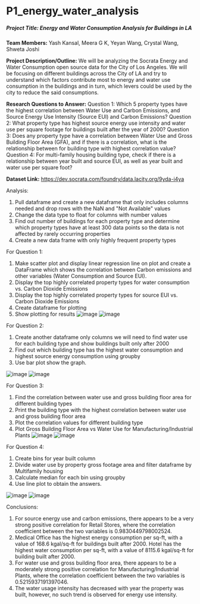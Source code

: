 # P1_energy_water_analysis

##### Project Title: Energy and Water Consumption Analysis for Buildings in LA

**Team Members:** Yash Kansal, Meera G K, Yeyan Wang, Crystal Wang, Shweta Joshi

**Project Description/Outline:** We will be analyzing the Socrata Energy and Water Consumption open source data for the City of Los Angeles. We will be focusing on different buildings across the City of LA and try to understand which factors contribute most to energy and water use consumption in the buildings and in turn, which levers could be used by the city to reduce the said consumptions.

**Research Questions to Answer:**
Question 1: Which 5 property types have the highest correlation between Water Use and Carbon Emissions, and Source Energy Use Intensity (Source EUI) and Carbon Emissions?
Question 2: What property type has highest source energy use intensity and water use per square footage for buildings built after the year of 2000?
Question 3: Does any property type have a correlation between Water Use and Gross Building Floor Area (GFA), and if there is a correlation, what is the relationship between for building type with highest correlation value?
Question 4: For multi-family housing building type, check if there is a relationship between year built and source EUI, as well as year built and water use per square foot? 

**Dataset Link:** https://dev.socrata.com/foundry/data.lacity.org/9yda-i4ya

Analysis:
1)	Pull dataframe and create a new dataframe that only includes columns needed and drop rows with the NaN and "Not Available" values
2)	Change the data type to float for columns with number values
3)	Find out number of buildings for each property type and determine which property types have at least 300 data points so the data is not affected by rarely occurring properties
4)	Create a new data frame with only highly frequent property types

For Question 1: 
1)	Make scatter plot and display linear regression line on plot and create a DataFrame which shows the correlation between Carbon emissions and other variables (Water Consumption and Source EUI). 
2)	Display the top highly correlated property types for water consumption vs. Carbon Dioxide Emissions
3)	Display the top highly correlated property types for source EUI vs. Carbon Dioxide Emissions
4)	Create dataframe for plotting
5)	Show plotting for results
![image](https://user-images.githubusercontent.com/116146774/215669260-c0e7c787-7a7a-4993-9e13-2533af04d319.png)
![image](https://user-images.githubusercontent.com/116146774/215669494-b66baa13-d89f-4f76-b6c5-9036dc017026.png)

 
For Question 2: 
1)	Create another dataframe only columns we will need to find water use for each building type and show buildings built only after 2000
2)	Find out which building type has the highest water consumption and highest source energy consumption using groupby 
3)	Use bar plot show the graph. 

![image](https://user-images.githubusercontent.com/118711472/215361310-843b1dd4-3b51-4533-b6d4-9dec5d72d41f.png)
![image](https://user-images.githubusercontent.com/118711472/215361314-3d93fc6d-b69a-4152-b865-980912b38063.png)
   

For Question 3: 
1)	Find the correlation between water use and gross building floor area for different building types
2)	Print the building type with the highest correlation between water use and gross building floor area
3)	Plot the correlation values for different building type
4)	Plot Gross Building Floor Area vs Water Use for Manufacturing/Industrial Plants
![image](https://user-images.githubusercontent.com/118711472/215361327-2331e3ed-e32c-4d41-93b7-a639cf6a35ae.png)
![image](https://user-images.githubusercontent.com/118711472/215361342-19263fa0-d725-48d9-828b-4b9933c452a1.png)

 

For Question 4: 
1)	Create bins for year built column
2)	Divide water use by property gross footage area and filter dataframe by Multifamily housing
3)	Calculate median for each bin using groupby
4)	Use line plot to obtain the answers. 

![image](https://user-images.githubusercontent.com/118711472/215361362-b3661350-b06a-4920-a42e-445a176867d2.png)
![image](https://user-images.githubusercontent.com/118711472/215361369-82a7ea05-4541-45af-8706-af3f171616a0.png)
   

Conclusions:
1)	For source energy use and carbon emissions, there appears to be a very strong positive correlation for Retail Stores, where the correlation coefficient between the two variables is 0.9830449798002524.
2)	Medical Office has the highest energy consumption per sq-ft, with a value of 168.6 kgal/sq-ft for buildings built after 2000. Hotel has the highest water consumption per sq-ft, with a value of 8115.6 kgal/sq-ft for building built after 2000.
3)	For water use and gross building floor area, there appears to be a moderately strong positive correlation for Manufacturing/Industrial Plants, where the correlation coefficient between the two variables is 0.5215937191397046.
4)	The water usage intensity has decreased with year the property was built, however, no such trend is observed for energy use intensity.




